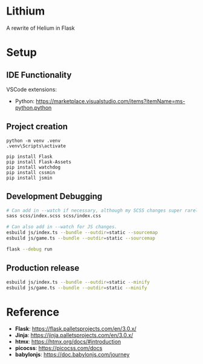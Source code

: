 # Lithium
A rewrite of Helium in Flask

# Setup

## IDE Functionality
VSCode extensions:
- Python: https://marketplace.visualstudio.com/items?itemName=ms-python.python

## Project creation
```batch
python -m venv .venv
.venv\Scripts\activate
```

```batch
pip install Flask
pip install Flask-Assets
pip install watchdog
pip install cssmin
pip install jsmin
```

## Development Debugging
```bash
# Can add in --watch if necessary, although my SCSS changes super rarely.
sass scss/index.scss scss/index.css

# Can also add in --watch for JS changes.
esbuild js/index.ts --bundle --outdir=static --sourcemap
esbuild js/game.ts --bundle --outdir=static --sourcemap

flask --debug run
```

## Production release
```bash
esbuild js/index.ts --bundle --outdir=static --minify
esbuild js/game.ts --bundle --outdir=static --minify
```

# Reference
- **Flask**: https://flask.palletsprojects.com/en/3.0.x/
- **Jinja**: https://jinja.palletsprojects.com/en/3.0.x/
- **htmx**: https://htmx.org/docs/#introduction
- **picocss**: https://picocss.com/docs
- **babylonjs**: https://doc.babylonjs.com/journey

